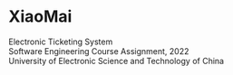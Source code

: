 # XiaoMai

Electronic Ticketing System  
Software Engineering Course Assignment, 2022  
University of Electronic Science and Technology of China
